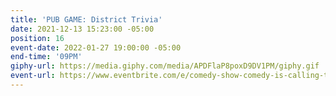 ```yaml
---
title: 'PUB GAME: District Trivia'
date: 2021-12-13 15:23:00 -05:00
position: 16
event-date: 2022-01-27 19:00:00 -05:00
end-time: '09PM'
giphy-url: https://media.giphy.com/media/APDFlaP8poxD9DV1PM/giphy.gif
event-url: https://www.eventbrite.com/e/comedy-show-comedy-is-calling-tickets-227259397977
---
```


